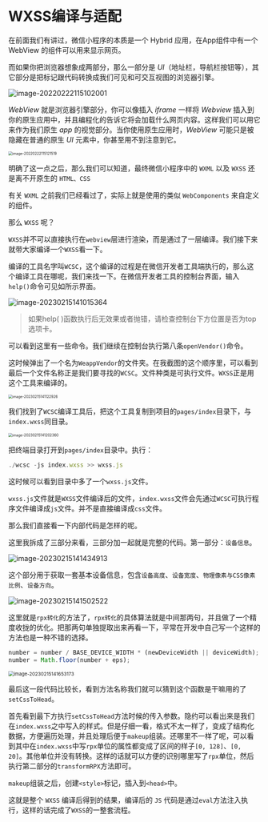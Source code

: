 # WXSS编译与适配

在前面我们有讲过，微信小程序的本质是一个 Hybrid 应用，在App组件中有一个 WebView 的组件可以用来显示网页。

而如果你把浏览器想象成两部分，那么一部分是 *UI*（地址栏，导航栏按钮等），其它部分是把标记跟代码转换成我们可见和可交互视图的浏览器引擎。

![image-20220222115102001](https://oss.yanquankun.cn/oss-cdn/2022-02-22-035102.png!watermark)

*WebView* 就是浏览器引擎部分，你可以像插入 *iframe* 一样将 *Webview* 插入到你的原生应用中，并且编程化的告诉它将会加载什么网页内容。这样我们可以用它来作为我们原生 *app* 的视觉部分。当你使用原生应用时，*WebView* 可能只是被隐藏在普通的原生 *UI* 元素中，你甚至用不到注意到它。

<img src="https://oss.yanquankun.cn/oss-cdn/2022-02-22-035122.png!watermark" alt="image-20220222115121519" style="zoom:50%;" />

明确了这一点之后，那么我们可以知道，最终微信小程序中的 `WXML` 以及 `WXSS`  还是离不开原生的 `HTML、CSS`

有关 `WXML` 之前我们已经看过了，实际上就是使用的类似 `WebComponents` 来自定义的组件。

那么 `WXSS` 呢？

`WXSS`并不可以直接执行在`webview`层进行渲染，而是通过了一层编译。我们接下来就带大家编译一个`WXSS`看一下。

编译的工具名字叫`WCSC`，这个编译的过程是在微信开发者工具端执行的，那么这个编译工具在哪呢，我们来找一下。在微信开发者工具的控制台界面，输入`help()`命令可见如所示界面。

![image-20230215141015364](https://oss.yanquankun.cn/oss-cdn/2023-02-15-061015.png!watermark)

> 如果help( )函数执行后无效果或者抛错，请检查控制台下方位置是否为top选项卡。

可以看到这里有一些命令。我们继续在控制台执行第八条`openVendor()`命令。

这时候弹出了一个名为`WeappVendor`的文件夹。在我截图的这个顺序里，可以看到最后一个文件名称正是我们要寻找的`WCSC`。文件种类是可执行文件。`WXSS`正是用这个工具来编译的。

<img src="https://oss.yanquankun.cn/oss-cdn/2023-02-15-061123.png!watermark" alt="image-20230215141122926" style="zoom:50%;" />

我们找到了`WCSC`编译工具后，把这个工具复制到项目的`pages/index`目录下，与`index.wxss`同目录。

<img src="https://oss.yanquankun.cn/oss-cdn/2023-02-15-061202.png!watermark" alt="image-20230215141202360" style="zoom:50%;" />

把终端目录打开到`pages/index`目录中。执行：

```js
./wcsc -js index.wxss >> wxss.js
```

这时候可以看到目录中多了一个`wxss.js`文件。



`wxss.js`文件就是`WXSS`文件编译后的文件，`index.wxss`文件会先通过`WCSC`可执行程序文件编译成`js`文件。并不是直接编译成`css`文件。



那么我们直接看一下内部代码是怎样的呢。

这里我拆成了三部分来看，三部分加一起就是完整的代码。第一部分：`设备信息`。

![image-20230215141434913](https://oss.yanquankun.cn/oss-cdn/2023-02-15-061435.png!watermark)

这个部分用于获取一套基本设备信息，包含`设备高度`、`设备宽度`、`物理像素与CSS像素比例`、`设备方向`。

![image-20230215141502522](https://oss.yanquankun.cn/oss-cdn/2023-02-15-061503.png!watermark)

这里就是`rpx转化`的方法了，`rpx转化`的具体算法就是中间那两句，并且做了一个精度收拢的优化。把那两句单独提取出来再看一下，平常在开发中自己写一个这样的方法也是一种不错的选择。

```js
number = number / BASE_DEVICE_WIDTH * (newDeviceWidth || deviceWidth);
number = Math.floor(number + eps);
```

<img src="https://oss.yanquankun.cn/oss-cdn/2023-02-15-061653.png!watermark" alt="image-20230215141653173" style="zoom: 67%;" />

最后这一段代码比较长，看到方法名称我们就可以猜到这个函数是干嘛用的了`setCssToHead`。

首先看到最下方执行`setCssToHead`方法时候的传入参数。隐约可以看出来是我们在`index.wxss`之中写入的样式。但是仔细一看，格式不太一样了，变成了结构化数据，方便遍历处理，并且处理后便于`makeup`组装。还哪里不一样了呢，可以看到其中在`index.wxss`中写`rpx`单位的属性都变成了区间的样子`[0, 128]`、`[0, 20]`。其他单位并没有转换。这样的话就可以方便的识别哪里写了`rpx`单位，然后执行第二部分的`transformRPX`方法即可。

`makeup`组装之后，创建`<style>`标记，插入到`<head>`中。



这就是整个 `WXSS` 编译后得到的结果，编译后的 `JS` 代码是通过`eval`方法注入执行，这样的话完成了`WXSS`的一整套流程。
